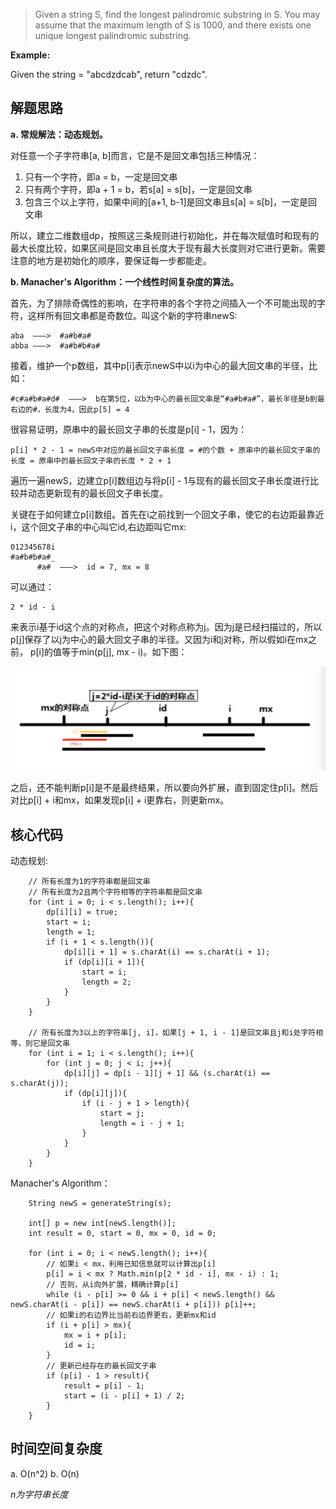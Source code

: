 > Given a string S, find the longest palindromic substring in S. You may assume that the maximum length of S is 1000, and there exists one unique longest palindromic substring.
>

**Example:** 

Given the string = "abcdzdcab", return "cdzdc".

## 解题思路

**a. 常规解法：动态规划。**

对任意一个子字符串[a, b]而言，它是不是回文串包括三种情况：

 1. 只有一个字符，即a = b，一定是回文串
 2. 只有两个字符，即a + 1 = b，若s[a] = s[b]，一定是回文串
 3. 包含三个以上字符，如果中间的[a+1, b-1]是回文串且s[a] = s[b]，一定是回文串
 
所以，建立二维数组dp，按照这三条规则进行初始化，并在每次赋值时和现有的最大长度比较，如果区间是回文串且长度大于现有最大长度则对它进行更新。需要注意的地方是初始化的顺序，要保证每一步都能走。

**b. Manacher's Algorithm：一个线性时间复杂度的算法。**

首先，为了排除奇偶性的影响，在字符串的各个字符之间插入一个不可能出现的字符，这样所有回文串都是奇数位。叫这个新的字符串newS:

    aba  ———>  #a#b#a#
    abba ———>  #a#b#b#a#

接着，维护一个p数组，其中p[i]表示newS中以i为中心的最大回文串的半径，比如：

    #c#a#b#a#d#  ———>  b在第5位，以b为中心的最长回文串是“#a#b#a#”，最长半径是b到最右边的#，长度为4，因此p[5] = 4

很容易证明，原串中的最长回文子串的长度是p[i] - 1，因为：

    p[i] * 2 - 1 = newS中对应的最长回文子串长度 = #的个数 + 原串中的最长回文子串的长度 = 原串中的最长回文子串的长度 * 2 + 1

遍历一遍newS，边建立p[i]数组边与将p[i] - 1与现有的最长回文子串长度进行比较并动态更新现有的最长回文子串长度。

关键在于如何建立p[i]数组。首先在i之前找到一个回文子串，使它的右边距最靠近i，这个回文子串的中心叫它id,右边距叫它mx:
    
    012345678i
    #a#b#b#a#_
          #a#  ———>  id = 7, mx = 8

可以通过：

    2 * id - i

来表示i基于id这个点的对称点，把这个对称点称为j。因为j是已经扫描过的，所以p[j]保存了以j为中心的最大回文子串的半径。又因为i和j对称，所以假如i在mx之前，
p[i]的值等于min(p[j], mx - i)。如下图：

![](https://raw.githubusercontent.com/longpf/blog.longpf.github.io/master/asset/Manacher1-1.png)

之后，还不能判断p[i]是不是最终结果，所以要向外扩展，直到固定住p[i]。然后对比p[i] + i和mx，如果发现p[i] + i更靠右，则更新mx。

## 核心代码

动态规划:
        
        // 所有长度为1的字符串都是回文串
        // 所有长度为2且两个字符相等的字符串都是回文串
        for (int i = 0; i < s.length(); i++){
            dp[i][i] = true;
            start = i;
            length = 1;
            if (i + 1 < s.length()){
                dp[i][i + 1] = s.charAt(i) == s.charAt(i + 1);
                if (dp[i][i + 1]){
                    start = i;
                    length = 2;
                }
            }
        }
        
        // 所有长度为3以上的字符串[j, i]，如果[j + 1, i - 1]是回文串且j和i处字符相等，则它是回文串
        for (int i = 1; i < s.length(); i++){
            for (int j = 0; j < i; j++){
                dp[i][j] = dp[i - 1][j + 1] && (s.charAt(i) == s.charAt(j));
                if (dp[i][j]){
                    if (i - j + 1 > length){
                        start = j;
                        length = i - j + 1;
                    }
                }
            }
        }
    
Manacher's Algorithm：

        String newS = generateString(s);
        
        int[] p = new int[newS.length()];
        int result = 0, start = 0, mx = 0, id = 0;
        
        for (int i = 0; i < newS.length(); i++){
            // 如果i < mx，利用已知信息就可以计算出p[i]
            p[i] = i < mx ? Math.min(p[2 * id - i], mx - i) : 1;
            // 否则，从i向外扩展，精确计算p[i]
            while (i - p[i] >= 0 && i + p[i] < newS.length() && newS.charAt(i - p[i]) == newS.charAt(i + p[i])) p[i]++;
            // 如果i的右边界比当前右边界更右，更新mx和id
            if (i + p[i] > mx){
                mx = i + p[i];
                id = i;
            }
            // 更新已经存在的最长回文子串
            if (p[i] - 1 > result){
                result = p[i] - 1;
                start = (i - p[i] + 1) / 2;
            }
        }


## 时间空间复杂度

a. O(n^2)
b. O(n)

*n为字符串长度*

